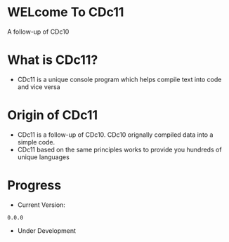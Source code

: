 # WELcome To CDc11
A follow-up of CDc10

# What is CDc11?
- CDc11 is a unique console program which helps compile text into code and vice versa

# Origin of CDc11
- CDc11 is a follow-up of CDc10. CDc10 orignally compiled data into a simple code.
- CDc11 based on the same principles works to provide you hundreds of unique languages

# Progress 
- Current Version:
```
0.0.0
```
- Under Development
